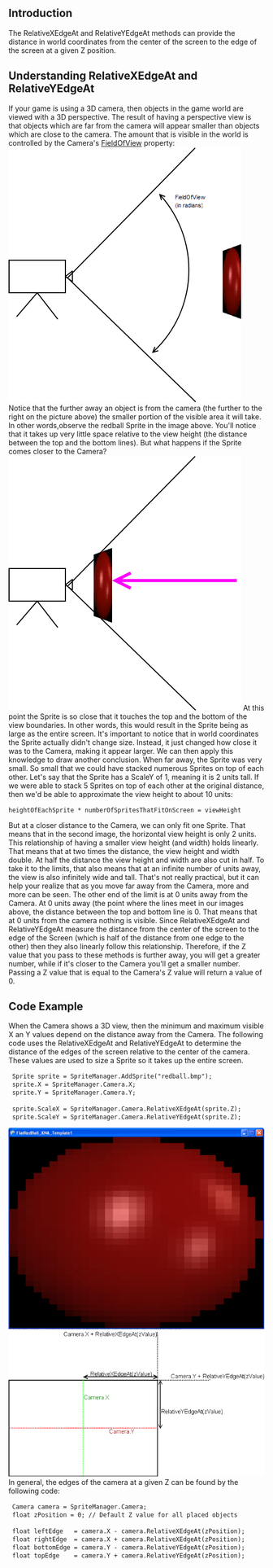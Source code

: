 ## Introduction

The RelativeXEdgeAt and RelativeYEdgeAt methods can provide the distance in world coordinates from the center of the screen to the edge of the screen at a given Z position.

## Understanding RelativeXEdgeAt and RelativeYEdgeAt

If your game is using a 3D camera, then objects in the game world are viewed with a 3D perspective. The result of having a perspective view is that objects which are far from the camera will appear smaller than objects which are close to the camera. The amount that is visible in the world is controlled by the Camera's [FieldOfView](/frb/docs/index.php?title=FlatRedBall.Camera.FieldOfView "FlatRedBall.Camera.FieldOfView") property: ![FieldOfView.png](/media/migrated_media-FieldOfView.png) Notice that the further away an object is from the camera (the further to the right on the picture above) the smaller portion of the visible area it will take. In other words,observe the redball Sprite in the image above. You'll notice that it takes up very little space relative to the view height (the distance between the top and the bottom lines). But what happens if the Sprite comes closer to the Camera? ![SpriteMovedClose.png](/media/migrated_media-SpriteMovedClose.png) At this point the Sprite is so close that it touches the top and the bottom of the view boundaries. In other words, this would result in the Sprite being as large as the entire screen. It's important to notice that in world coordinates the Sprite actually didn't change size. Instead, it just changed how close it was to the Camera, making it appear larger. We can then apply this knowledge to draw another conclusion. When far away, the Sprite was very small. So small that we could have stacked numerous Sprites on top of each other. Let's say that the Sprite has a ScaleY of 1, meaning it is 2 units tall. If we were able to stack 5 Sprites on top of each other at the original distance, then we'd be able to approximate the view height to about 10 units:

    heightOfEachSprite * numberOfSpritesThatFitOnScreen = viewHeight

But at a closer distance to the Camera, we can only fit one Sprite. That means that in the second image, the horizontal view height is only 2 units. This relationship of having a smaller view height (and width) holds linearly. That means that at two times the distance, the view height and width double. At half the distance the view height and width are also cut in half. To take it to the limits, that also means that at an infinite number of units away, the view is also infinitely wide and tall. That's not really practical, but it can help your realize that as you move far away from the Camera, more and more can be seen. The other end of the limit is at 0 units away from the Camera. At 0 units away (the point where the lines meet in our images above, the distance between the top and bottom line is 0. That means that at 0 units from the camera nothing is visible. Since RelativeXEdgeAt and RelativeYEdgeAt measure the distance from the center of the screen to the edge of the Screen (which is half of the distance from one edge to the other) then they also linearly follow this relationship. Therefore, if the Z value that you pass to these methods is further away, you will get a greater number, while if it's closer to the Camera you'll get a smaller number. Passing a Z value that is equal to the Camera's Z value will return a value of 0.

## Code Example

When the Camera shows a 3D view, then the minimum and maximum visible X an Y values depend on the distance away from the Camera. The following code uses the RelativeXEdgeAt and RelativeYEdgeAt to determine the distance of the edges of the screen relative to the center of the camera. These values are used to size a Sprite so it takes up the entire screen.

     Sprite sprite = SpriteManager.AddSprite("redball.bmp");
     sprite.X = SpriteManager.Camera.X;
     sprite.Y = SpriteManager.Camera.Y;

     sprite.ScaleX = SpriteManager.Camera.RelativeXEdgeAt(sprite.Z);
     sprite.ScaleY = SpriteManager.Camera.RelativeYEdgeAt(sprite.Z);

![SpriteSizedToScreen.png](/media/migrated_media-SpriteSizedToScreen.png) ![CameraDiagram.png](/media/migrated_media-CameraDiagram.png) In general, the edges of the camera at a given Z can be found by the following code:

     Camera camera = SpriteManager.Camera;
     float zPosition = 0; // Default Z value for all placed objects

     float leftEdge   = camera.X - camera.RelativeXEdgeAt(zPosition);
     float rightEdge  = camera.X + camera.RelativeXEdgeAt(zPosition);
     float bottomEdge = camera.Y - camera.RelativeYEdgeAt(zPosition);
     float topEdge    = camera.Y + camera.RelativeYEdgeAt(zPosition);
